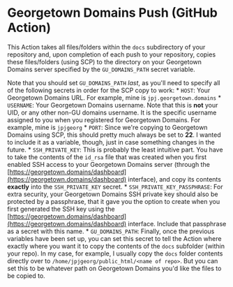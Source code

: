 # Georgetown Domains Push (GitHub Action)
    
This Action takes all files/folders within the `docs` subdirectory of your repository and, upon completion of each push to your repository, copies these files/folders (using SCP) to the directory on your Georgetown Domains server specified by the `GU_DOMAINS_PATH` secret variable.

Note that you should set `GU_DOMAINS_PATH` *last*, as you'll need to specify all of the following secrets in order for the SCP copy to work:
    * `HOST`: Your Georgetown Domains URL. For example, mine is `jpj.georgetown.domains`
    * `USERNAME`: Your Georgetown Domains username. Note that this is **not** your UID, or any other non-GU domains username. It is the specific username assigned to you when you registered for Georgetown Domains. For example, mine is `jpjgeorg`
    * `PORT`: Since we're copying to Georgetown Domains using SCP, this should pretty much always be set to **22**. I wanted to include it as a variable, though, just in case something changes in the future.
    * `SSH_PRIVATE_KEY`: This is probably the least intuitive part. You have to take the contents of the `id_rsa` file that was created when you first enabled SSH access to your Georgetown Domains server (through the [https://georgetown.domains/dashboard](https://georgetown.domains/dashboard) interface), and copy its contents **exactly** into the `SSH_PRIVATE_KEY` secret.
    * `SSH_PRIVATE_KEY_PASSPHRASE`: For extra security, your Georgetown Domains SSH private key should also be protected by a passphrase, that it gave you the option to create when you first generated the SSH key using the [https://georgetown.domains/dashboard](https://georgetown.domains/dashboard) interface. Include that passphrase as a secret with this name.
    * `GU_DOMAINS_PATH`: Finally, once the previous variables have been set up, you can set this secret to tell the Action where exactly where you want it to copy the contents of the `docs` subfolder (within your repo). In my case, for example, I usually copy the `docs` folder contents directly over to `/home/jpjgeorg/public_html/<name of repo>`. But you can set this to be whatever path on Georgetown Domains you'd like the files to be copied to.
